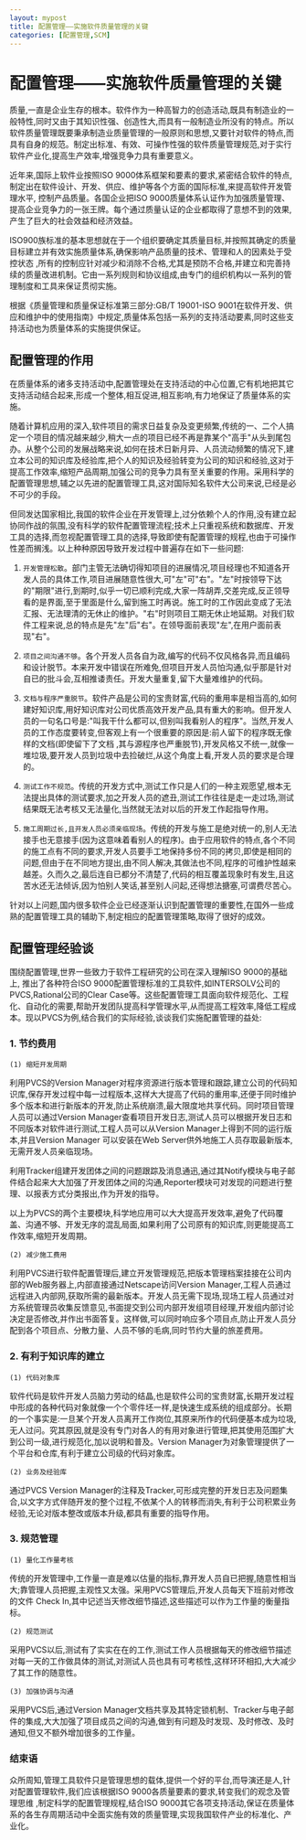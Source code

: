 ```yaml
---
layout: mypost
title: 配置管理——实施软件质量管理的关键
categories: [配置管理,SCM]
---
```


# 配置管理——实施软件质量管理的关键

质量,一直是企业生存的根本。软件作为一种高智力的创造活动,既具有制造业的一般特性,同时又由于其知识性强、创造性大,而具有一般制造业所没有的特点。所以软件质量管理既要秉承制造业质量管理的一般原则和思想,又要针对软件的特点,而具有自身的规范。制定出标准、有效、可操作性强的软件质量管理规范,对于实行软件产业化,提高生产效率,增强竞争力具有重要意义。

近年来,国际上软件业按照ISO 9000体系框架和要素的要求,紧密结合软件的特点,制定出在软件设计、开发、供应、维护等各个方面的国际标准,来提高软件开发管理水平, 控制产品质量。各国企业把ISO 9000质量体系认证作为加强质量管理、提高企业竞争力的一张王牌。每个通过质量认证的企业都取得了意想不到的效果,产生了巨大的社会效益和经济效益。

ISO900族标准的基本思想就在于一个组织要确定其质量目标,并按照其确定的质量目标建立并有效实施质量体系,确保影响产品质量的技术、管理和人的因素处于受控状态 ,所有的控制应针对减少和消除不合格,尤其是预防不合格,并建立和完善持续的质量改进机制。它由一系列规则和协议组成,由专门的组织机构以一系列的管理制度和工具来保证贯彻实施。

根据《质量管理和质量保证标准第三部分:GB/T 19001-ISO 9001在软件开发、供应和维护中的使用指南》中规定,质量体系包括一系列的支持活动要素,同时这些支持活动也为质量体系的实施提供保证。

## 配置管理的作用

在质量体系的诸多支持活动中,配置管理处在支持活动的中心位置,它有机地把其它支持活动结合起来,形成一个整体,相互促进,相互影响,有力地保证了质量体系的实施。

随着计算机应用的深入,软件项目的需求日益复杂及变更频繁,传统的一、二个人搞定一个项目的情况越来越少,稍大一点的项目已经不再是靠某个"高手"从头到尾包办。从整个公司的发展战略来说,如何在技术日新月异、人员流动频繁的情况下,建立本公司的知识库及经验库,把个人的知识及经验转变为公司的知识和经验,这对于提高工作效率,缩短产品周期,加强公司的竞争力具有至关重要的作用。采用科学的配置管理思想,辅之以先进的配置管理工具,这对国际知名软件大公司来说,已经是必不可少的手段。

但同发达国家相比,我国的软件企业在开发管理上,过分依赖个人的作用,没有建立起协同作战的氛围,没有科学的软件配置管理流程;技术上只重视系统和数据库、开发工具的选择,而忽视配置管理工具的选择,导致即使有配置管理的规程,也由于可操作性差而搁浅。以上种种原因导致开发过程中普遍存在如下一些问题:

1. `开发管理松散`。部门主管无法确切得知项目的进展情况,项目经理也不知道各开发人员的具体工作,项目进展随意性很大,可"左"可"右"。"左"时按领导下达的"期限"进行,到期时,似乎一切已顺利完成,大家一阵胡弄,交差完成,反正领导看的是界面,至于里面是什么,留到施工时再说。施工时的工作因此变成了无法汇报、无法理清的无休止的维护。"右"时则项目工期无休止地延期。对我们软件工程来说,总的特点是先"左"后"右"。在领导面前表现"左",在用户面前表现"右"。

2. `项目之间沟通不够`。各个开发人员各自为政,编写的代码不仅风格各异,而且编码和设计脱节。本来开发中错误在所难免,但项目开发人员怕沟通,似乎那是针对自已的批斗会,互相推诿责任。开发大量重复,留下大量难维护的代码。

3. `文档与程序严重脱节`。软件产品是公司的宝贵财富,代码的重用率是相当高的,如何建好知识库,用好知识库对公司优质高效开发产品,具有重大的影响。但开发人员的一句名口号是:"叫我干什么都可以,但别叫我看别人的程序"。当然,开发人员的工作态度要转变,但客观上有一个很重要的原因是:前人留下的程序既无像样的文档(即使留下了文档 ,其与源程序也严重脱节),开发风格又不统一,就像一堆垃圾,要开发人员到垃圾中去捡破烂,从这个角度上看,开发人员的要求是合理的。

4. `测试工作不规范`。传统的开发方式中,测试工作只是人们的一种主观愿望,根本无法提出具体的测试要求,加之开发人员的遮丑,测试工作往往是走一走过场,测试结果既无法考核又无法量化,当然就无法对以后的开发工作起指导作用。

5. `施工周期过长,且开发人员必须亲临现场`。传统的开发与施工是绝对统一的,别人无法接手也无意接手(因为这意味着看别人的程序)。由于应用软件的特点,各个不同的施工点有不同的要求,开发人员要手工地保持多份不同的拷贝,即使是相同的问题,但由于在不同地方提出,由不同人解决,其做法也不同,程序的可维护性越来越差。久而久之,最后连自已都分不清楚了,代码的相互覆盖现象时有发生,且这苦水还无法倾诉,因为怕别人笑话,甚至别人问起,还得想法搪塞,可谓费尽苦心。

针对以上问题,国内很多软件企业已经逐渐认识到配置管理的重要性,在国外一些成熟的配置管理工具的辅助下,制定相应的配置管理策略,取得了很好的成效。

## 配置管理经验谈

围绕配置管理,世界一些致力于软件工程研究的公司在深入理解ISO 9000的基础上, 推出了各种符合ISO 9000配置管理标准的工具软件,如INTERSOLV公司的PVCS,Rational公司的Clear Case等。这些配置管理工具面向软件规范化、工程化、自动化的需要,帮助开发团队提高科学管理水平,从而提高工程效率,降低工程成本。现以PVCS为例,结合我们的实际经验,谈谈我们实施配置管理的益处:

### 1. 节约费用

`(1) 缩短开发周期`

利用PVCS的Version Manager对程序资源进行版本管理和跟踪,建立公司的代码知识库,保存开发过程中每一过程版本,这样大大提高了代码的重用率,还便于同时维护多个版本和进行新版本的开发,防止系统崩溃,最大限度地共享代码。同时项目管理人员可以通过Version Manager查看项目开发日志,测试人员可以根据开发日志和不同版本对软件进行测试,工程人员可以从Version Manager上得到不同的运行版本,并且Version Manager 可以安装在Web Server供外地施工人员存取最新版本,无需开发人员亲临现场。

利用Tracker组建开发团体之间的问题跟踪及消息通迅,通过其Notify模块与电子邮件结合起来大大加强了开发团体之间的沟通,Reporter模块可对发现的问题进行整理、以报表方式分类报出,作为开发的指导。

以上为PVCS的两个主要模块,科学地应用可以大大提高开发效率,避免了代码覆盖、沟通不够、开发无序的混乱局面,如果利用了公司原有的知识库,则更能提高工作效率,缩短开发周期。

`(2) 减少施工费用`

利用PVCS进行软件配置管理后,建立开发管理规范,把版本管理档案挂接在公司内部的Web服务器上,内部直接通过Netscape访问Version Manager,工程人员通过远程进入内部网,获取所需的最新版本。开发人员无需下现场,现场工程人员通过对方系统管理员收集反馈意见,书面提交到公司内部开发组项目经理,开发组内部讨论决定是否修改,并作出书面答复。这样做,可以同时响应多个项目点,防止开发人员分配到各个项目点、分散力量、人员不够的毛病,同时节约大量的旅差费用。

### 2. 有利于知识库的建立

`(1) 代码对象库`

软件代码是软件开发人员脑力劳动的结晶,也是软件公司的宝贵财富,长期开发过程中形成的各种代码对象就像一个个零件坯一样,是快速生成系统的组成部分。长期的一个事实是:一旦某个开发人员离开工作岗位,其原来所作的代码便基本成为垃圾,无人过问。究其原因,就是没有专门对各人的有用对象进行管理,把其使用范围扩大到公司一级,进行规范化,加以说明和普及。Version Manager为对象管理提供了一个平台和仓库,有利于建立公司级的代码对象库。

`(2) 业务及经验库`

通过PVCS Version Manager的注释及Tracker,可形成完整的开发日志及问题集合,以文字方式伴随开发的整个过程,不依某个人的转移而消失,有利于公司积累业务经验,无论对版本整改或版本升级,都具有重要的指导作用。

### 3. 规范管理

`(1) 量化工作量考核`

传统的开发管理中,工作量一直是难以估量的指标,靠开发人员自已把握,随意性相当大;靠管理人员把握,主观性又太强。采用PVCS管理后,开发人员每天下班前对修改的文件 Check In,其中记述当天修改细节描述,这些描述可以作为工作量的衡量指标。

`(2) 规范测试`

采用PVCS以后,测试有了实实在在的工作,测试工作人员根据每天的修改细节描述对每一天的工作做具体的测试,对测试人员也具有可考核性,这样环环相扣,大大减少了其工作的随意性。

`(3) 加强协调与沟通`

采用PVCS后,通过Version Manager文档共享及其特定锁机制、Tracker与电子邮件的集成,大大加强了项目成员之间的沟通,做到有问题及时发现、及时修改、及时通知,但又不额外增加很多的工作量。

### 结束语

众所周知,管理工具软件只是管理思想的载体,提供一个好的平台,而导演还是人,针对配置管理软件,我们应该根据ISO 9000各质量要素的要求,转变我们的观念及管理思维 ,制定科学的配置管理规程,结合ISO 9000其它各项支持活动,保证在质量体系的各生存周期活动中全面实施有效的质量管理,实现我国软件产业的标准化、产业化。 